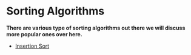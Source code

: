 # Sorting Algorithms

**There are various type of sorting algorithms out there we will discuss more popular ones over here.**

* [Insertion Sort]()
